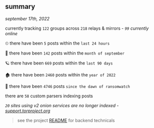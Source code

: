 
## summary
_september 17th, 2022_

currently tracking `122` groups across `218` relays & mirrors - _`99` currently online_

⏲ there have been `5` posts within the `last 24 hours`

🦈 there have been `142` posts within the `month of september`

🪐 there have been `669` posts within the `last 90 days`

🏚 there have been `2460` posts within the `year of 2022`

🦕 there have been `4746` posts `since the dawn of ransomwatch`

there are `58` custom parsers indexing posts

_`20` sites using v2 onion services are no longer indexed - [support.torproject.org](https://support.torproject.org/onionservices/v2-deprecation/)_

> see the project [README](https://github.com/joshhighet/ransomwatch#ransomwatch--) for backend technicals
